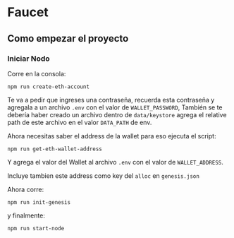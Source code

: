 # Faucet

## Como empezar el proyecto

### Iniciar Nodo

Corre en la consola: 

```
npm run create-eth-account
```

Te va a pedir que ingreses una contraseña, recuerda esta contraseña y agregala a un archivo `.env` con el valor de `WALLET_PASSWORD`, También se te debería haber creado un archivo dentro de `data/keystore` agrega el relative path de este archivo en el valor `DATA_PATH` de env.

Ahora necesitas saber el address de la wallet para eso ejecuta el script: 

```
npm run get-eth-wallet-address
```

Y agrega el valor del Wallet al archivo `.env` con el valor de `WALLET_ADDRESS`.

Incluye tambien este address como key del `alloc` en `genesis.json`

Ahora corre:

```
npm run init-genesis
```

y finalmente:


```
npm run start-node
```
